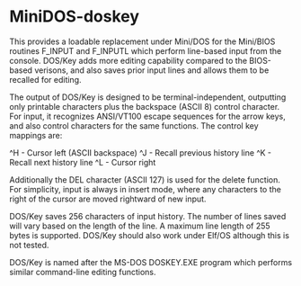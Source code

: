 # MiniDOS-doskey

This provides a loadable replacement under Mini/DOS for the Mini/BIOS routines F_INPUT and F_INPUTL which perform line-based input from the console. DOS/Key adds more editing capability compared to the BIOS-based verisons, and also saves prior input lines and allows them to be recalled for editing.

The output of DOS/Key is designed to be terminal-independent, outputting only printable characters plus the backspace (ASCII 8) control character. For input, it recognizes ANSI/VT100 escape sequences for the arrow keys, and also control characters for the same functions. The control key mappings are:

^H - Cursor left (ASCII backspace)
^J - Recall previous history line
^K - Recall next history line
^L - Cursor right

Additionally the DEL character (ASCII 127) is used for the delete function. For simplicity, input is always in insert mode, where any characters to the right of the cursor are moved rightward of new input.

DOS/Key saves 256 characters of input history. The number of lines saved will vary based on the length of the line. A maximum line length of 255 bytes is supported. DOS/Key should also work under Elf/OS although this is not tested.

DOS/Key is named after the MS-DOS DOSKEY.EXE program which performs similar command-line editing functions.
